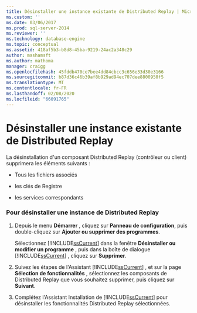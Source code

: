 ```yaml
---
title: Désinstaller une instance existante de Distributed Replay | Microsoft Docs
ms.custom: ''
ms.date: 03/06/2017
ms.prod: sql-server-2014
ms.reviewer: ''
ms.technology: database-engine
ms.topic: conceptual
ms.assetid: 418af5b3-b8d8-45ba-9219-24ac2a348c29
author: mashamsft
ms.author: mathoma
manager: craigg
ms.openlocfilehash: 45fddb470ce7bee4dd84cbcc3c656e33d30e3166
ms.sourcegitcommit: b87d36c46b39af8b929ad94ec707dee8800950f5
ms.translationtype: MT
ms.contentlocale: fr-FR
ms.lasthandoff: 02/08/2020
ms.locfileid: "66091765"
---
```

# <a name="uninstall-an-existing-instance-of-distributed-replay"></a>Désinstaller une instance existante de Distributed Replay
  La désinstallation d'un composant Distributed Replay (contrôleur ou client) supprimera les éléments suivants :  
  
-   Tous les fichiers associés  
  
-   les clés de Registre  
  
-   les services correspondants  
  
### <a name="to-uninstall-an-instance-of-distributed-replay"></a>Pour désinstaller une instance de Distributed Replay  
  
1.  Depuis le menu **Démarrer** , cliquez sur **Panneau de configuration**, puis double-cliquez sur **Ajouter ou supprimer des programmes**.  
  
     Sélectionnez [!INCLUDE[ssCurrent](../../includes/sscurrent-md.md)] dans la fenêtre **Désinstaller ou modifier un programme** , puis dans la boîte de dialogue [!INCLUDE[ssCurrent](../../includes/sscurrent-md.md)] , cliquez sur **Supprimer**.  
  
2.  Suivez les étapes de l'Assistant [!INCLUDE[ssCurrent](../../includes/sscurrent-md.md)] , et sur la page **Sélection de fonctionnalités** , sélectionnez les composants de Distributed Replay que vous souhaitez supprimer, puis cliquez sur **Suivant**.  
  
3.  Complétez l'Assistant Installation de [!INCLUDE[ssCurrent](../../includes/sscurrent-md.md)] pour désinstaller les fonctionnalités Distributed Replay sélectionnées.  
  
  
